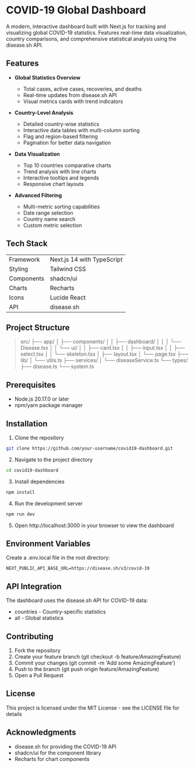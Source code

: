 # COVID-19 Global Dashboard
A modern, interactive dashboard built with Next.js for tracking and visualizing global COVID-19 statistics. Features real-time data visualization, country comparisons, and comprehensive statistical analysis using the disease.sh API.

## Features
* **Global Statistics Overview**
  * Total cases, active cases, recoveries, and deaths
  * Real-time updates from disease.sh API
  * Visual metrics cards with trend indicators

* **Country-Level Analysis**
  * Detailed country-wise statistics
  * Interactive data tables with multi-column sorting
  * Flag and region-based filtering
  * Pagination for better data navigation

* **Data Visualization**
  * Top 10 countries comparative charts
  * Trend analysis with line charts
  * Interactive tooltips and legends
  * Responsive chart layouts

* **Advanced Filtering**
  * Multi-metric sorting capabilities
  * Date range selection
  * Country name search
  * Custom metric selection

## Tech Stack
|  | |
| ------------- |:-------------|
| Framework  | Next.js 14 with TypeScript  |
| Styling      | Tailwind CSS   |
| Components    | shadcn/ui |
| Charts | Recharts |
| Icons | Lucide React |
| API | disease.sh |

## Project Structure
> src/
├── app/
│   ├── components/
│   │   ├── dashboard/
│   │   │   └── Disease.tsx
│   │   └── ui/
│   │       ├── card.tsx
│   │       ├── input.tsx
│   │       ├── select.tsx
│   │       └── skeleton.tsx
│   ├── layout.tsx
│   └── page.tsx
├── lib/
│   └── utils.ts
├── services/
│   └── diseaseService.ts
└── types/
├── disease.ts
└── system.ts
> 


## Prerequisites
- Node.js 20.17.0 or later
- npm/yarn package manager

## Installation

1. Clone the repository
```bash
git clone https://github.com/your-username/covid19-dashboard.git
```

2. Navigate to the project directory
```bash
cd covid19-dashboard
```

3. Install dependencies
```bash
npm install
```

4. Run the development server
```bash
npm run dev
```

5. Open http://localhost:3000 in your browser to view the dashboard


## Environment Variables
Create a .env.local file in the root directory:

```env
NEXT_PUBLIC_API_BASE_URL=https://disease.sh/v3/covid-19
```

## API Integration
The dashboard uses the disease.sh API for COVID-19 data:

* countries - Country-specific statistics
* all - Global statistics

## Contributing

1. Fork the repository
2. Create your feature branch (git checkout -b feature/AmazingFeature)
3. Commit your changes (git commit -m 'Add some AmazingFeature')
4. Push to the branch (git push origin feature/AmazingFeature)
5. Open a Pull Request

## License
This project is licensed under the MIT License - see the LICENSE file for details

## Acknowledgments
* disease.sh for providing the COVID-19 API
* shadcn/ui for the component library
* Recharts for chart components
